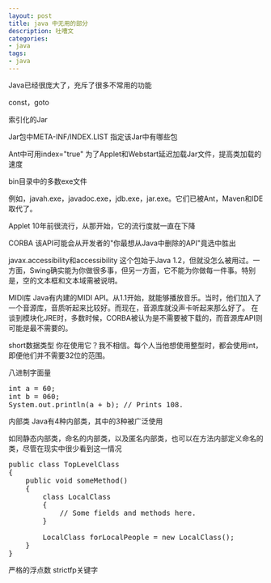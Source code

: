 ```yaml
---
layout: post
title: java 中无用的部分
description: 吐嘈文
categories:
- java
tags:
- java
---
```


Java已经很庞大了，充斥了很多不常用的功能

const，goto

索引化的Jar

Jar包中META-INF/INDEX.LIST 指定该Jar中有哪些包

Ant中可用index="true" 为了Applet和Webstart延迟加载Jar文件，提高类加载的速度

bin目录中的多数exe文件

例如，javah.exe，javadoc.exe，jdb.exe，jar.exe。它们已被Ant，Maven和IDE取代了。

Applet
10年前很流行，从那开始，它的流行度就一直在下降

CORBA
该API可能会从开发者的"你最想从Java中删除的API"竟选中胜出

javax.accessibility和accessibility
这个包始于Java 1.2，但就没怎么被用过。一方面，Swing确实能为你做很多事，但另一方面，它不能为你做每一件事。特别是，空的文本框和文本域需被说明。

MIDI库
Java有内建的MIDI API。从1.1开始，就能够播放音乐。当时，他们加入了一个音源库，音质听起来比较好。而现在，音源库就没声卡听起来那么好了。
在谈到模块化JRE时，多数时候，CORBA被认为是不需要被下载的，而音源库API则可能是最不需要的。


short数据类型
你在使用它？我不相信。每个人当他想使用整型时，都会使用int，即便他们并不需要32位的范围。

八进制字面量
<pre class="prettyprint">
int a = 60;
int b = 060;
System.out.println(a + b); // Prints 108.
</pre>

内部类
Java有4种内部类，其中的3种被广泛使用

如同静态内部类，命名的内部类，以及匿名内部类，也可以在方法内部定义命名的类，尽管在现实中很少看到这一情况

<pre class="prettyprint">
public class TopLevelClass
{
    public void someMethod()
    {
        class LocalClass
        {
            // Some fields and methods here.
        }
  
        LocalClass forLocalPeople = new LocalClass();
    }
}
</pre>

严格的浮点数
strictfp关键字
